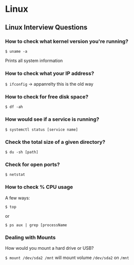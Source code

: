 # Linux

## Linux Interview Questions

### How to check what kernel version you're running?

`$ uname -a`

Prints all system information



### How to check what your IP address?

`$ ifconfig` -> appanrelty this is the old way


### How to check for free disk space?

`$ df -ah`


### How would see if a service is running?

`$ systemctl status [service name]`

### Check the total size of a given directory?

`$ du -sh [path]`

### Check for open ports?

`$ netstat `


### How to check % CPU usage

A few ways:

`$ top `

or 

`$ ps aux | grep [processName`

### Dealing with Mounts

How would you mount a hard drive or USB?

`$ mount /dev/sda2 /mnt` will mount volume `/dev/sda2` on `/mnt`






